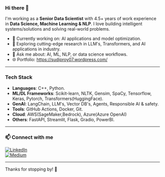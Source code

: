 ### Hi there 👋

I'm working as a **Senior Data Scientist** with 4.5+ years of work experience in **Data Science, Machine Learning & NLP**. I love building intelligent systems/solutions and solving real-world problems.

- 🔭 Currently working on: AI applications and model optimization.  
- 🌱 Exploring cutting-edge research in LLM's, Transformers, and AI applications in industry.  
- 💬 Ask me about: AI, ML, NLP, or data science workflows.  
- 🌐 Portfolio: https://sudiproy07.wordpress.com/

---
### Tech Stack

- **Languages**: C++, Python.
- **ML/DL Frameworks**: Scikit-learn, NLTK, Gensim, SpaCy, Tensorflow, Keras, Pytorch, Transformers(HuggingFace).
- **GenAI**: LangChain, LLM's, Vector DB's, Agents, Responsible AI & safety.
- **Tools**: GitHub Actions, Docker, Git.
- **Cloud**: AWS(SageMaker,Bedrock), Azure(Azure OpenAI)
- **Others**: FastAPI, Streamlit, Flask, Gradio, PowerBI.

---
### 📫 Connect with me

[![LinkedIn](https://img.shields.io/badge/LinkedIn-blue?logo=linkedin&style=for-the-badge)](https://www.linkedin.com/in/sudiproy10/)  
[![Medium](https://img.shields.io/badge/Medium-12100E?logo=medium&logoColor=white&style=for-the-badge)](https://medium.com/@roy-star97)  

---

Thanks for stopping by! 🚀
